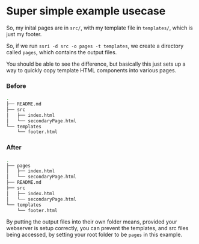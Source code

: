 # Super simple example usecase

So, my inital pages are in `src/`, with my template file in `templates/`, which is just my footer.

So, if we run `ssri -d src -o pages -t templates`, we create a directory called `pages`, which contains the output files.

You should be able to see the difference, but basically this just sets up a way to quickly copy template HTML components into various pages.

### Before

``` sh
.
├── README.md
├── src
│   ├── index.html
│   └── secondaryPage.html
└── templates
    └── footer.html
```

### After

``` sh
.
├── pages
│   ├── index.html
│   └── secondaryPage.html
├── README.md
├── src
│   ├── index.html
│   └── secondaryPage.html
└── templates
    └── footer.html
```

By putting the output files into their own folder means, provided your webserver is setup correctly, you can prevent the templates, and src files being accessed, by setting your root folder to be `pages` in this example. 
